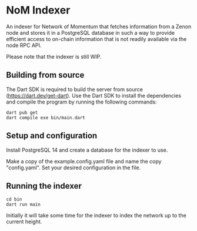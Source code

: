 # NoM Indexer
An indexer for Network of Momentum that fetches information from a Zenon node and stores it in a PostgreSQL database in such a way to provide efficient access to on-chain information that is not readily available via the node RPC API.

Please note that the indexer is still WIP.

## Building from source
The Dart SDK is required to build the server from source (https://dart.dev/get-dart).
Use the Dart SDK to install the dependencies and compile the program by running the following commands:
```
dart pub get
dart compile exe bin/main.dart
```

## Setup and configuration
Install PostgreSQL 14 and create a database for the indexer to use.

Make a copy of the example.config.yaml file and name the copy "config.yaml". Set your desired configuration in the file.

## Running the indexer
```
cd bin
dart run main
```

Initially it will take some time for the indexer to index the network up to the current height.
